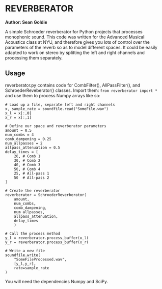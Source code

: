 # REVERBERATOR

**Author: Sean Goldie**

A simple Schroeder reverberator for Python projects that processes monophonic sound. This code was written for the Advanced Musical Acoustics class at NYU, and therefore gives you lots of control over the parameters of the reverb so as to model different spaces. It could be easily adapted to work on stereo by splitting the left and right channels and processing them separately.

## Usage
reverberator.py contains code for CombFilter(), AllPassFilter(), and SchroederReveberator() classes. Import them:
`from reverberator import *`
and use them to process Numpy arrays like so:
```
# Load up a file, separate left and right channels
x, sample_rate = soundfile.read("SomeFile.wav")
x_l = x[:,0]
x_r = x[:,1]

# Define our space and reverberator parameters
amount = 0.5
num_combs = 4
comb_dampening = 0.25
num_allpasses = 2
allpass_attenuation = 0.5
delay_times = [
    20, # Comb 1
    30, # Comb 2
    40, # Comb 3
    50, # Comb 4
    25, # All-pass 1
    50  # All-pass 2
]

# Create the reverberator
reverberator = SchroederReverberator(
	amount,
	num_combs,
	comb_dampening,
	num_allpasses,
	allpass_attenuation,
	delay_times
	)

# Call the process method
y_l = reverberator.process_buffer(x_l)
y_r = reverberator.process_buffer(x_r)

# Write a new file
soundfile.write(
    "SomeFileProcessed.wav", 
    [y_l,y_r], 
    rate=sample_rate
)
```
You will need the dependencies Numpy and SciPy.